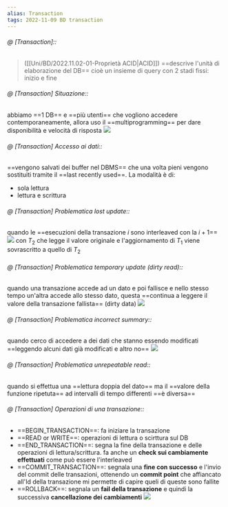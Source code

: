 ```yaml
---
alias: Transaction
tags: 2022-11-09 BD transaction
---
```


###### @ [Transaction]::
> ([[Uni/BD/2022.11.02-01-Proprietà ACID|ACID]]) ==descrive l'unità di elaborazione del DB== cioè un insieme di query con 2 stadi fissi: inizio e fine
<!--ID: 1670236970951-->


###### @ [Transaction] Situazione::
abbiamo ==1 DB== e ==più utenti== che vogliono accedere contemporaneamente, allora uso il ==multiprogramming== per dare disponibilità e velocità di risposta
![](Uni/BD/img/multiuser.jpeg)
<!--ID: 1670236970955-->




###### @ [Transaction] Accesso ai dati::
==vengono salvati dei buffer nel DBMS== che una volta pieni vengono sostituiti tramite il ==last recently used==. La modalità è di:
- sola lettura
- lettura e scrittura
<!--ID: 1670236970960-->


###### @ [Transaction] Problematica lost update::
quando le ==esecuzioni della transazione $i$ sono interleaved con la $i+1$==
![](Uni/BD/img/lostupdate.jpeg)
con $T_2$ che legge il valore originale e l'aggiornamento di $T_1$ viene sovrascritto a quello di $T_2$
<!--ID: 1670237672259-->




###### @ [Transaction] Problematica temporary update (dirty read)::
quando una transazione accede ad un dato e poi fallisce e nello stesso tempo un'altra accede allo stesso dato, questa ==continua a leggere il valore della transazione fallista== (dirty data)
![](Uni/BD/img/dirtyread.jpeg)
<!--ID: 1670237672265-->




###### @ [Transaction] Problematica incorrect summary::
quando cerco di accedere a dei dati che stanno essendo modificati ==leggendo alcuni dati già modificati e altro no==
![](Uni/BD/img/incsum.jpeg)
<!--ID: 1670237672269-->




###### @ [Transaction] Problematica unrepeatable read::
quando si effettua una ==lettura doppia del dato== ma il ==valore della funzione ripetuta== ad intervalli di tempo differenti ==è diversa==
<!--ID: 1670237672273-->




###### @ [Transaction] Operazioni di una transazione::
- ==BEGIN\_TRANSACTION==: fa iniziare la transazione
- ==READ or WRITE==: operazioni di lettura o scirttura sul DB
- ==END\_TRANSACTION==: segna la fine della transazione e delle operazioni di lettura/scrittura. fa anche un **check sui cambiamente effettuati** come può essere l'interleaved
- ==COMMIT\_TRANSACTION==: segnala una **fine con successo** e l'invio del commit delle transazioni, ottenendo un **commit point** che affiancato all'Id della transazione mi permette di capire queli di queste sono fallite
- ==ROLLBACK==: segnala un **fail della transazione** e quindi la successiva **cancellazione dei cambiamenti**
![](Uni/BD/img/opertrans.jpeg)
<!--ID: 1670236970964-->


